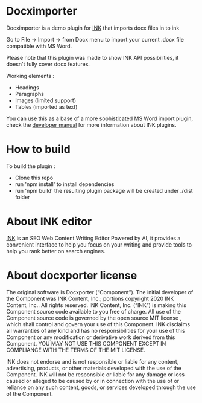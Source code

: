 # Docximporter
Docximporter is a demo plugin for [INK](https://inkforall.com/) that imports docx files in to ink

Go to File -> Import -> from Docx menu to import your current .docx file compatible with MS Word.

Please note that this plugin was made to show INK API possibilities, it doesn't fully cover docx features.

Working elements : 
 * Headings
 * Paragraphs
 * Images (limited support)
 * Tables (imported as text)


You can use this as a base of a more sophisticated MS Word import plugin, check the [developer manual](https://inkcontent.github.io/dev-manual/getting-started/index.html) for more information about INK plugins.

# How to build
To build the plugin : 
 * Clone this repo
 * run 'npm install' to install dependencies
 * run 'npm build' the resulting plugin package will be created under ./dist folder



# About INK editor 
[INK](https://inkforall.com/) is an SEO Web Content Writing Editor Powered by AI, it provides a convenient interface to help you focus on your writing and provide tools to help you rank better on search engines.

# About docxporter license
The original software is Docxporter (“Component”). The initial developer of the Component was INK Content, Inc.; portions copyright 2020 INK Content, Inc.. All rights reserved.
INK Content, Inc. (“INK”) is making this Component source code available to you free of charge. All use of the Component source code is governed by the open source MIT license , which shall control and govern your use of this Component. INK disclaims all warranties of any kind and has no responsibilities for your use of this Component or any modification or derivative work derived from this Component. YOU MAY NOT USE THIS COMPONENT EXCEPT IN COMPLIANCE WITH THE TERMS OF THE MIT LICENSE.

INK does not endorse and is not responsible or liable for any content, advertising, products, or other materials developed with the use of the Component. INK will not be responsible or liable for any damage or loss caused or alleged to be caused by or in connection with the use of or reliance on any such content, goods, or services developed through the use of the Component. 
